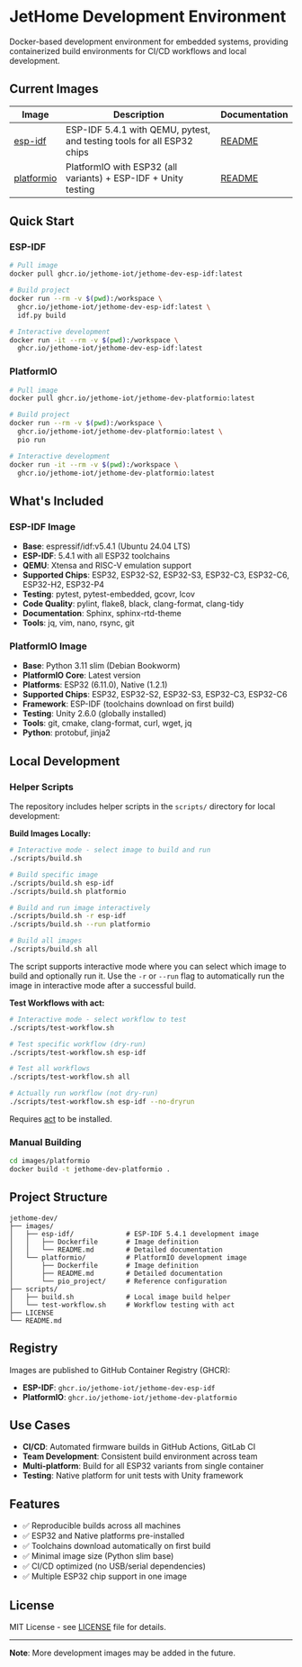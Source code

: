 # JetHome Development Environment

Docker-based development environment for embedded systems, providing containerized build environments for CI/CD workflows and local development.

## Current Images

| Image | Description | Documentation |
|-------|-------------|---------------|
| [esp-idf](./images/esp-idf/) | ESP-IDF 5.4.1 with QEMU, pytest, and testing tools for all ESP32 chips | [README](./images/esp-idf/README.md) |
| [platformio](./images/platformio/) | PlatformIO with ESP32 (all variants) + ESP-IDF + Unity testing | [README](./images/platformio/README.md) |

## Quick Start

### ESP-IDF

```bash
# Pull image
docker pull ghcr.io/jethome-iot/jethome-dev-esp-idf:latest

# Build project
docker run --rm -v $(pwd):/workspace \
  ghcr.io/jethome-iot/jethome-dev-esp-idf:latest \
  idf.py build

# Interactive development
docker run -it --rm -v $(pwd):/workspace \
  ghcr.io/jethome-iot/jethome-dev-esp-idf:latest
```

### PlatformIO

```bash
# Pull image
docker pull ghcr.io/jethome-iot/jethome-dev-platformio:latest

# Build project
docker run --rm -v $(pwd):/workspace \
  ghcr.io/jethome-iot/jethome-dev-platformio:latest \
  pio run

# Interactive development
docker run -it --rm -v $(pwd):/workspace \
  ghcr.io/jethome-iot/jethome-dev-platformio:latest
```

## What's Included

### ESP-IDF Image

- **Base**: espressif/idf:v5.4.1 (Ubuntu 24.04 LTS)
- **ESP-IDF**: 5.4.1 with all ESP32 toolchains
- **QEMU**: Xtensa and RISC-V emulation support
- **Supported Chips**: ESP32, ESP32-S2, ESP32-S3, ESP32-C3, ESP32-C6, ESP32-H2, ESP32-P4
- **Testing**: pytest, pytest-embedded, gcovr, lcov
- **Code Quality**: pylint, flake8, black, clang-format, clang-tidy
- **Documentation**: Sphinx, sphinx-rtd-theme
- **Tools**: jq, vim, nano, rsync, git

### PlatformIO Image

- **Base**: Python 3.11 slim (Debian Bookworm)
- **PlatformIO Core**: Latest version
- **Platforms**: ESP32 (6.11.0), Native (1.2.1)
- **Supported Chips**: ESP32, ESP32-S2, ESP32-S3, ESP32-C3, ESP32-C6
- **Framework**: ESP-IDF (toolchains download on first build)
- **Testing**: Unity 2.6.0 (globally installed)
- **Tools**: git, cmake, clang-format, curl, wget, jq
- **Python**: protobuf, jinja2

## Local Development

### Helper Scripts

The repository includes helper scripts in the `scripts/` directory for local development:

**Build Images Locally:**

```bash
# Interactive mode - select image to build and run
./scripts/build.sh

# Build specific image
./scripts/build.sh esp-idf
./scripts/build.sh platformio

# Build and run image interactively
./scripts/build.sh -r esp-idf
./scripts/build.sh --run platformio

# Build all images
./scripts/build.sh all
```

The script supports interactive mode where you can select which image to build and optionally run it. Use the `-r` or `--run` flag to automatically run the image in interactive mode after a successful build.

**Test Workflows with act:**

```bash
# Interactive mode - select workflow to test
./scripts/test-workflow.sh

# Test specific workflow (dry-run)
./scripts/test-workflow.sh esp-idf

# Test all workflows
./scripts/test-workflow.sh all

# Actually run workflow (not dry-run)
./scripts/test-workflow.sh esp-idf --no-dryrun
```

Requires [act](https://github.com/nektos/act) to be installed.

### Manual Building

```bash
cd images/platformio
docker build -t jethome-dev-platformio .
```

## Project Structure

```
jethome-dev/
├── images/
│   ├── esp-idf/             # ESP-IDF 5.4.1 development image
│   │   ├── Dockerfile       # Image definition
│   │   └── README.md        # Detailed documentation
│   └── platformio/          # PlatformIO development image
│       ├── Dockerfile       # Image definition
│       ├── README.md        # Detailed documentation
│       └── pio_project/     # Reference configuration
├── scripts/
│   ├── build.sh             # Local image build helper
│   └── test-workflow.sh     # Workflow testing with act
├── LICENSE
└── README.md
```

## Registry

Images are published to GitHub Container Registry (GHCR):
- **ESP-IDF**: `ghcr.io/jethome-iot/jethome-dev-esp-idf`
- **PlatformIO**: `ghcr.io/jethome-iot/jethome-dev-platformio`

## Use Cases

- **CI/CD**: Automated firmware builds in GitHub Actions, GitLab CI
- **Team Development**: Consistent build environment across team
- **Multi-platform**: Build for all ESP32 variants from single container
- **Testing**: Native platform for unit tests with Unity framework

## Features

- ✅ Reproducible builds across all machines
- ✅ ESP32 and Native platforms pre-installed
- ✅ Toolchains download automatically on first build
- ✅ Minimal image size (Python slim base)
- ✅ CI/CD optimized (no USB/serial dependencies)
- ✅ Multiple ESP32 chip support in one image

## License

MIT License - see [LICENSE](LICENSE) file for details.

---

**Note**: More development images may be added in the future.
